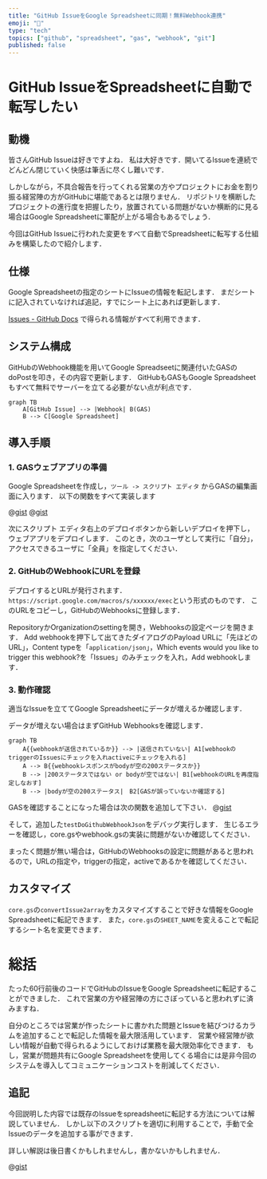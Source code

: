 ```yaml
---
title: "GitHub IssueをGoogle Spreadsheetに同期！無料Webhook連携"
emoji: "🐙"
type: "tech"
topics: ["github", "spreadsheet", "gas", "webhook", "git"]
published: false
---
```


# GitHub IssueをSpreadsheetに自動で転写したい

## 動機

皆さんGitHub Issueは好きですよね．
私は大好きです．開いてるIssueを連続でどんどん閉じていく快感は筆舌に尽くし難いです．

しかしながら，不具合報告を行ってくれる営業の方やプロジェクトにお金を割り振る経営陣の方がGitHubに堪能であるとは限りません．
リポジトリを横断したプロジェクトの進行度を把握したり，放置されている問題がないか横断的に見る場合はGoogle Spreadsheetに軍配が上がる場合もあるでしょう．

今回はGitHub Issueに行われた変更をすべて自動でSpreadsheetに転写する仕組みを構築したので紹介します．

## 仕様

Google Spreadsheetの指定のシートにIssueの情報を転記します．
まだシートに記入されていなければ追記，すでにシート上にあれば更新します．

[Issues - GitHub Docs](https://docs.github.com/en/rest/reference/issues#list-issues-assigned-to-the-authenticated-user--code-samples) で得られる情報がすべて利用できます．

## システム構成

GitHubのWebhook機能を用いてGoogle Spreadseetに関連付いたGASのdoPostを叩き，その内容で更新します．
GitHubもGASもGoogle Spreadsheetもすべて無料でサーバーを立てる必要がない点が利点です．

```mermaid
graph TB
    A[GitHub Issue] --> |Webhook| B(GAS)
    B --> C[Google Spreadsheet]
```

## 導入手順

### 1. GASウェブアプリの準備
Google Spreadsheetを作成し，`ツール -> スクリプト エディタ` からGASの編集画面に入ります．
以下の関数をすべて実装します

@[gist](https://gist.github.com/forno/25d89389061d7ba0f309c0eeb693aaf0?file=core.gs)
@[gist](https://gist.github.com/forno/25d89389061d7ba0f309c0eeb693aaf0?file=webhook.gs)

次にスクリプト エディタ右上のデプロイボタンから新しいデプロイを押下し，ウェブアプリをデプロイします．
このとき，次のユーザとして実行に「自分」，アクセスできるユーザに「全員」を指定してください．

### 2. GitHubのWebhookにURLを登録

デプロイするとURLが発行されます．`https://script.google.com/macros/s/xxxxxx/exec`という形式のものです．
このURLをコピーし，GitHubのWebhooksに登録します．

RepositoryかOrganizationのsettingを開き，Webhooksの設定ページを開きます．
Add webhookを押下して出てきたダイアログのPayload URLに「先ほどのURL」，Content typeを「`application/json`」，Which events would you like to trigger this webhook?を「Issues」のみチェックを入れ，Add webhookします．

### 3. 動作確認

適当なIssueを立ててGoogle Spreadsheetにデータが増えるか確認します．

データが増えない場合はまずGitHub Webhooksを確認します．

```mermaid
graph TB
    A{{webhookが送信されているか}} --> |送信されていない| A1[webhookのtriggerのIssuesにチェックを入れactiveにチェックを入れる]
    A --> B{{webhookレスポンスがbodyが空の200ステータスか}}
    B --> |200ステータスではない or bodyが空ではない| B1[webhookのURLを再度指定しなおす]
    B --> |bodyが空の200ステータス|　B2[GASが誤っていないか確認する]
```

GASを確認することになった場合は次の関数を追加して下さい．
@[gist](https://gist.github.com/forno/25d89389061d7ba0f309c0eeb693aaf0?file=test.gs)

そして，追加した`testDoGithubWebhookJson`をデバッグ実行します．
生じるエラーを確認し，core.gsやwebhook.gsの実装に問題がないか確認してください．

まったく問題が無い場合は，GitHubのWebhooksの設定に問題があると思われるので，URLの指定や，triggerの指定，activeであるかを確認してください．

## カスタマイズ

`core.gs`の`convertIssue2array`をカスタマイズすることで好きな情報をGoogle Spreadsheetに転記できます．
また，`core.gs`の`SHEET_NAME`を変えることで転記するシート名を変更できます．

# 総括

たった60行前後のコードでGitHubのIssueをGoogle Spreadsheetに転記することができました．
これで営業の方や経営陣の方にさぼっていると思われずに済みますね．

自分のところでは営業が作ったシートに書かれた問題とIssueを結びつけるカラムを追加することで転記した情報を最大限活用しています．
営業や経営陣が欲しい情報が自動で得られるようにしておけば業務を最大限効率化できます．
もし，営業が問題共有にGoogle Spreadsheetを使用してくる場合には是非今回のシステムを導入してコミュニケーションコストを削減してください．

## 追記
今回説明した内容では既存のIssueをspreadsheetに転記する方法については解説していません．
しかし以下のスクリプトを適切に利用することで，手動で全Issueのデータを追加する事ができます．

詳しい解説は後日書くかもしれませんし，書かないかもしれません．

@[gist](https://gist.github.com/forno/25d89389061d7ba0f309c0eeb693aaf0?file=manual.gs)
